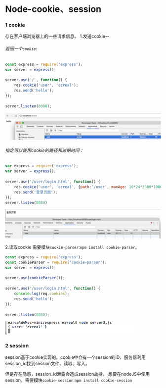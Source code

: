 # Node-cookie、session

### 1 cookie
存在客户端浏览器上的一些请求信息。
1.发送cookie--
###### 返回一个`cookie`:
```javascript
const express = require('express');
var server = express();

server.use('/', function() {
	res.cookie('user', 'ezreal');
	res.send('hello');
});

server.liseten(8080);
```

![](img/001.png)

###### 指定可以使用cookie的路径和过期时间：
```javascript
var express = require('express');
var server = express();

server.use('/user/login.html', function() {
	res.cookie('user', 'ezreal', {path:'/user', maxAge: 10*24*3600*1000});
    res.send('登录页面');
});
server.listen(8080)
```

![](img/002.png)

2.读取cookie
需要模块`cookie-parser`:`npm install cookie-parser`。
```javascript
const express = require('express');
const cookieParser = require('cookie-parser');
var server = express();

server.use(cookieParser());

server.use('/user/login.html', function() {
	console.log(req.cookies);
    res.send('hello');
});

server.listen(8080);
```

![](img/003.png)

### 2 session
session基于cookie实现的。cookie中会有一个session的ID，服务器利用session_id找到session文件、读取、写入。

但是存在隐患，session_id泄露会造成session劫持。
想要在nodeJS中使用session，需要模块`cookie-session`:`npm install cookie-session`
